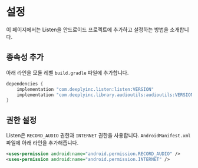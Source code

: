 # 설정

이 페이지에서는 Listen을 안드로이드 프로젝트에 추가하고 설정하는 방법을 소개합니다.

## 종속성 추가

아래 라인을 모듈 레벨 `build.gradle` 파일에 추가합니다.

```groovy
dependencies {
    implementation "com.deeplyinc.listen:listen:VERSION"
    implementation "com.deeplyinc.library.audioutils:audioutils:VERSION" // optional: audioutils
}
```

## 권한 설정

Listen은 `RECORD_AUDIO` 권한과 `INTERNET` 권한을 사용합니다.
`AndroidManifest.xml` 파일에 아래 라인을 추가해줍니다. 

```xml
<uses-permission android:name="android.permission.RECORD_AUDIO" />
<uses-permission android:name="android.permission.INTERNET" />
```